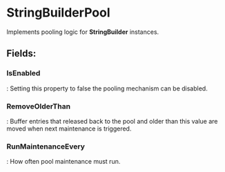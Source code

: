 # StringBuilderPool

Implements pooling logic for **StringBuilder** instances. 

## **Fields**:
### **IsEnabled**
: Setting this property to false the pooling mechanism can be disabled. 
### **RemoveOlderThan**
: Buffer entries that released back to the pool and older than this value are moved when next maintenance is triggered. 
### **RunMaintenanceEvery**
: How often pool maintenance must run. 